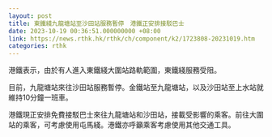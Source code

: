 ```yaml
---
layout: post
title: 東鐵綫九龍塘站至沙田站服務暫停　港鐵正安排接駁巴士
date: 2023-10-19 00:36:51.000000000 +08:00
link: https://news.rthk.hk/rthk/ch/component/k2/1723808-20231019.htm
categories: rthk
---
```


港鐵表示，由於有人進入東鐵綫大圍站路軌範圍，東鐵綫服務受阻。

目前，九龍塘站來往沙田站服務暫停。金鐵站至九龍塘站，以及沙田站至上水站就維持10分鐘一班車。

港鐵現正安排免費接駁巴士來往九龍塘站和沙田站，接載受影響的乘客。前往大圍站的乘客，可考慮使用屯馬綫。港鐵亦呼籲乘客考慮使用其他交通工具。
